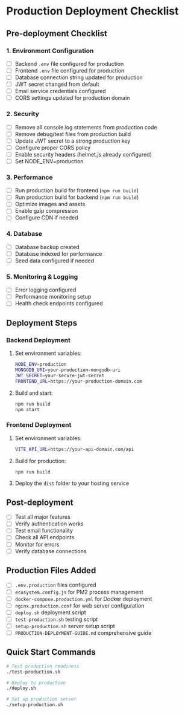 # Production Deployment Checklist

## Pre-deployment Checklist

### 1. Environment Configuration
- [ ] Backend `.env` file configured for production
- [ ] Frontend `.env` file configured for production  
- [ ] Database connection string updated for production
- [ ] JWT secret changed from default
- [ ] Email service credentials configured
- [ ] CORS settings updated for production domain

### 2. Security
- [ ] Remove all console.log statements from production code
- [ ] Remove debug/test files from production build
- [ ] Update JWT secret to a strong production key
- [ ] Configure proper CORS policy
- [ ] Enable security headers (helmet.js already configured)
- [ ] Set NODE_ENV=production

### 3. Performance
- [ ] Run production build for frontend (`npm run build`)
- [ ] Run production build for backend (`npm run build`)
- [ ] Optimize images and assets
- [ ] Enable gzip compression
- [ ] Configure CDN if needed

### 4. Database
- [ ] Database backup created
- [ ] Database indexed for performance
- [ ] Seed data configured if needed

### 5. Monitoring & Logging
- [ ] Error logging configured
- [ ] Performance monitoring setup
- [ ] Health check endpoints configured

## Deployment Steps

### Backend Deployment
1. Set environment variables:
   ```bash
   NODE_ENV=production
   MONGODB_URI=your-production-mongodb-uri
   JWT_SECRET=your-secure-jwt-secret
   FRONTEND_URL=https://your-production-domain.com
   ```

2. Build and start:
   ```bash
   npm run build
   npm start
   ```

### Frontend Deployment
1. Set environment variables:
   ```bash
   VITE_API_URL=https://your-api-domain.com/api
   ```

2. Build for production:
   ```bash
   npm run build
   ```

3. Deploy the `dist` folder to your hosting service

## Post-deployment
- [ ] Test all major features
- [ ] Verify authentication works
- [ ] Test email functionality
- [ ] Check all API endpoints
- [ ] Monitor for errors
- [ ] Verify database connections

## Production Files Added
- [ ] `.env.production` files configured
- [ ] `ecosystem.config.js` for PM2 process management
- [ ] `docker-compose.production.yml` for Docker deployment
- [ ] `nginx.production.conf` for web server configuration
- [ ] `deploy.sh` deployment script
- [ ] `test-production.sh` testing script
- [ ] `setup-production.sh` server setup script
- [ ] `PRODUCTION-DEPLOYMENT-GUIDE.md` comprehensive guide

## Quick Start Commands
```bash
# Test production readiness
./test-production.sh

# Deploy to production
./deploy.sh

# Set up production server
./setup-production.sh
```
